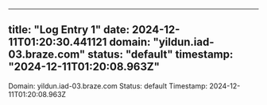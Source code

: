 
---
title: "Log Entry 1"
date: 2024-12-11T01:20:30.441121
domain: "yildun.iad-03.braze.com"
status: "default"
timestamp: "2024-12-11T01:20:08.963Z"
---

Domain: yildun.iad-03.braze.com
Status: default
Timestamp: 2024-12-11T01:20:08.963Z
